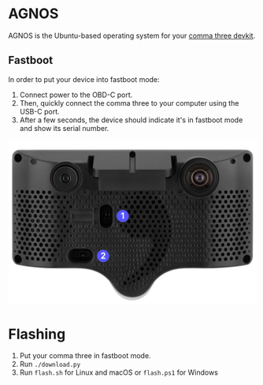 # AGNOS

AGNOS is the Ubuntu-based operating system for your [comma three devkit](https://comma.ai/shop/products/three).

## Fastboot

In order to put your device into fastboot mode:

1. Connect power to the OBD-C port.
2. Then, quickly connect the comma three to your computer using the USB-C port.
3. After a few seconds, the device should indicate it's in fastboot mode and show its serial number.

![](fastboot.jpg)

# Flashing

1. Put your comma three in fastboot mode.
2. Run `./download.py`
3. Run `flash.sh` for Linux and macOS or `flash.ps1` for Windows
